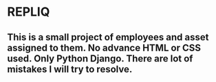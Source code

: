# REPLIQ
## This is a small project of employees and asset assigned to them. No advance HTML or CSS used. Only Python Django. There are lot of mistakes I will try to resolve.
